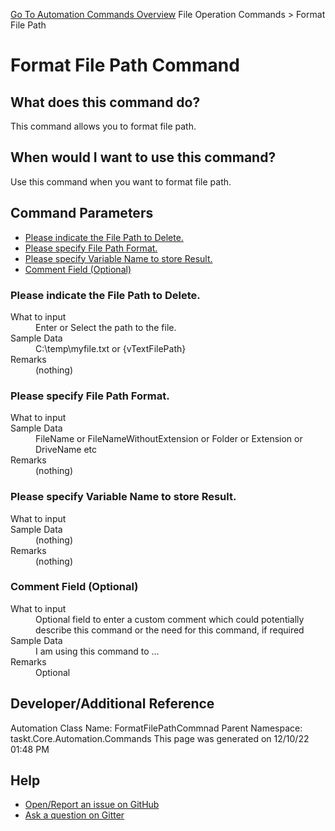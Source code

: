 <!--TITLE: Format File Path Command -->
<!-- SUBTITLE: a command in the File Operation Commands group. -->
[Go To Automation Commands Overview](/automation-commands.md)
File Operation Commands &gt; Format File Path


# Format File Path Command


## What does this command do?
This command allows you to format file path.


## When would I want to use this command?
Use this command when you want to format file path.


## Command Parameters
- [Please indicate the File Path to Delete.](#param_0)
- [Please specify File Path Format.](#param_1)
- [Please specify Variable Name to store Result.](#param_2)
- [Comment Field (Optional)](#param_3)


<a id="param_0"></a>
### Please indicate the File Path to Delete.


<dl>
<dt>What to input</dt><dd>Enter or Select the path to the file.</dd>
<dt>Sample Data</dt><dd>C:\temp\myfile.txt or {vTextFilePath}</dd>
<dt>Remarks</dt><dd>(nothing)</dd>
</dl>




<a id="param_1"></a>
### Please specify File Path Format.


<dl>
<dt>What to input</dt><dd></dd>
<dt>Sample Data</dt><dd>FileName or FileNameWithoutExtension or Folder or Extension or DriveName etc</dd>
<dt>Remarks</dt><dd>(nothing)</dd>
</dl>




<a id="param_2"></a>
### Please specify Variable Name to store Result.


<dl>
<dt>What to input</dt><dd></dd>
<dt>Sample Data</dt><dd>(nothing)</dd>
<dt>Remarks</dt><dd>(nothing)</dd>
</dl>




<a id="param_3"></a>
### Comment Field (Optional)


<dl>
<dt>What to input</dt><dd>Optional field to enter a custom comment which could potentially describe this command or the need for this command, if required</dd>
<dt>Sample Data</dt><dd>I am using this command to ...</dd>
<dt>Remarks</dt><dd>Optional</dd>
</dl>




## Developer/Additional Reference
Automation Class Name: FormatFilePathCommnad
Parent Namespace: taskt.Core.Automation.Commands
This page was generated on 12/10/22 01:48 PM


## Help
- [Open/Report an issue on GitHub](https://github.com/rcktrncn/taskt/issues/new)
- [Ask a question on Gitter](https://gitter.im/taskt-rpa/Lobby)
